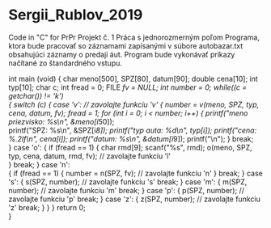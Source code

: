 # Sergii_Rublov_2019
Code in  "C" for PrPr
Projekt č. 1
Práca s jednorozmerným poľom
Programa, ktora bude pracovať so záznamami zapísanými v súbore autobazar.txt obsahujúci záznamy o predaji áut. Program bude vykonávať príkazy načítané zo štandardného vstupu.

int main (void)
{
	char meno[500], SPZ[80], datum[90];
	double cena[10];
	int  typ[10];
	char c;
	int fread = 0;
	FILE *fv = NULL;
	int number = 0;
	while((c = getchar()) != 'k')	
	{
		switch (c)
		{
			case 'v':                                                          // zavolajte funkciu 'v'
			{
				number = v(meno, SPZ, typ, cena, datum, fv);
				fread = 1;
				for (int i = 0; i < number; i++)
				{
					printf("meno priezvisko: %s\n", &meno[i*50]);	
					printf("SPZ: %s\n", &SPZ[i*8]);
					printf("typ auta: %d\n", typ[i]);
					printf("cena: %.2lf\n", cena[i]);
					printf("datum: %s\n", &datum[i*9]);
					printf("\n");
				}
				break;		
			}
			case 'o':
			{
				if (fread == 1)
				{
					char rmd[9];
					scanf("%s", rmd);
					o(meno, SPZ, typ, cena, datum, rmd, fv);                            // zavolajte funkciu 'î'	
				}
				break;
			}
			case 'n':                                                     
			{
				if (fread == 1)
				{
					number = n(SPZ, fv);                                                // zavolajte funkciu 'n'
				}
				break;
			}
			case 's':
			{
				s(SPZ, number);	                                                       // zavolajte funkciu 's'
				break;
			}
			case 'm':
			{ 
				m(SPZ, number);                                                       // zavolajte funkciu 'm'
				break;
			}
			case 'p':
			{
				p(SPZ, number);                                                      // zavolajte funkciu 'p'
				break;
			}
			case 'z':
			{
				z(SPZ, number);                                                      // zavolajte funkciu 'z'
				break;
			}
		}
	}
	return 0;	
}
